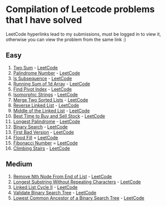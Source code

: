 # Compilation of Leetcode problems that I have solved

LeetCode hyperlinks lead to my submissions, must be logged in to view it, otherwise you can view the problem from the same link :)
## Easy

1. [Two Sum](https://github.com/tanuarta/leet/blob/master/easy/twosum.py) - [LeetCode](https://leetcode.com/problems/two-sum/submissions/876773664/)
2. [Palindrome Number](https://github.com/tanuarta/leet/blob/master/easy/palind_num.py) - [LeetCode](https://leetcode.com/problems/palindrome-number/submissions/880606562/)
3. [Is Subsequence](https://github.com/tanuarta/leet/blob/master/easy/subsequence.py) - [LeetCode](https://leetcode.com/problems/is-subsequence/submissions/897517639/) 
4. [Running Sum of 1d Array](https://github.com/tanuarta/leet/blob/master/easy/running_sum.py) - [LeetCode](https://leetcode.com/problems/running-sum-of-1d-array/submissions/896552002/)
5. [Find Pivot Index](https://github.com/tanuarta/leet/blob/master/easy/pivot_index.py) - [LeetCode](https://leetcode.com/problems/find-pivot-index/submissions/896559410/)
6. [Isomorphic Strings](https://github.com/tanuarta/leet/blob/master/easy/iso_strings.py) - [LeetCode](https://leetcode.com/problems/isomorphic-strings/submissions/897512936/)
7. [Merge Two Sorted Lists](https://github.com/tanuarta/leet/blob/master/easy/merge_list.py) - [LeetCode](https://leetcode.com/problems/merge-two-sorted-lists/submissions/899636834/)
8. [Reverse Linked List](https://github.com/tanuarta/leet/blob/master/easy/reverse_list.py) - [LeetCode](https://leetcode.com/problems/reverse-linked-list/submissions/899681510/)
9. [Middle of the Linked List](https://github.com/tanuarta/leet/blob/master/easy/middle_list.py) - [LeetCode](https://leetcode.com/problems/middle-of-the-linked-list/submissions/899681844/)
10. [Best Time to Buy and Sell Stock](https://github.com/tanuarta/leet/blob/master/easy/buy_sell.py) - [LeetCode](https://leetcode.com/problems/best-time-to-buy-and-sell-stock/submissions/899661686/)
11. [Longest Palindrome](https://github.com/tanuarta/leet/blob/master/easy/longest_palindrome.py) - [LeetCode](https://leetcode.com/problems/longest-palindrome/submissions/899672149/)
12. [Binary Search](https://github.com/tanuarta/leet/blob/master/easy/binary_search.py) - [LeetCode](https://leetcode.com/problems/binary-search/submissions/900143690)
13. [First Bad Version](https://github.com/tanuarta/leet/blob/master/easy/first_bad.py) - [LeetCode](https://leetcode.com/problems/first-bad-version)
14. [Flood Fill](https://github.com/tanuarta/leet/blob/master/easy/flood_fill.py) = [LeetCode](https://leetcode.com/problems/flood-fill/submissions/901935224)
15. [Fibonacci Number](https://github.com/tanuarta/leet/blob/master/easy/fibb_num.py) = [LeetCode](https://leetcode.com/problems/fibonacci-number/submissions/902165959)
16. [Climbing Stairs](https://github.com/tanuarta/leet/blob/master/easy/climbing_stairs.py) - [LeetCode](https://leetcode.com/problems/climbing-stairs/submissions/902200573)


## Medium
1. [Remove Nth Node From End of List](https://github.com/tanuarta/leet/blob/master/medium/remove_nth_node.py) - [LeetCode](https://leetcode.com/problems/remove-nth-node-from-end-of-list/submissions/885600309/)
2. [Longest Substring Without Repeating Characters](https://github.com/tanuarta/leet/blob/master/medium/longest_substring.py) - [LeetCode](https://leetcode.com/problems/longest-substring-without-repeating-characters/submissions/893149354/)
3. [Linked List Cycle II](https://github.com/tanuarta/leet/blob/master/medium/list_cycle.py) - [LeetCode](https://leetcode.com/problems/linked-list-cycle-ii/submissions/899682205/)
4. [Validate Binary Search Tree](https://github.com/tanuarta/leet/blob/master/medium/validate_binary_tree.py) - [LeetCode](https://leetcode.com/problems/validate-binary-search-tree/submissions/900877750)
5. [Lowest Common Ancestor of a Binary Search Tree](https://github.com/tanuarta/leet/blob/master/medium/lca_bintree.py) - [LeetCode](https://leetcode.com/problems/lowest-common-ancestor-of-a-binary-search-tree/submissions/900882700)